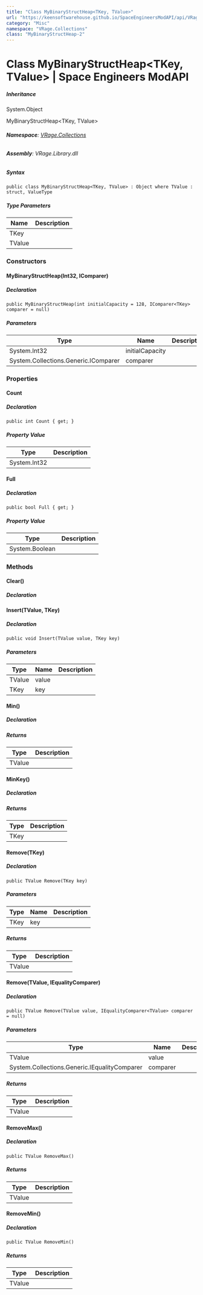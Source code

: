 ```yaml
---
title: "Class MyBinaryStructHeap<TKey, TValue>"
url: "https://keensoftwarehouse.github.io/SpaceEngineersModAPI/api/VRage.Collections.MyBinaryStructHeap-2.html"
category: "Misc"
namespace: "VRage.Collections"
class: "MyBinaryStructHeap-2"
---
```


# Class MyBinaryStructHeap<TKey, TValue> | Space Engineers ModAPI

##### Inheritance

System.Object

MyBinaryStructHeap<TKey, TValue>

###### **Namespace**: [VRage.Collections](https://keensoftwarehouse.github.io/SpaceEngineersModAPI/api/VRage.Collections.html)

###### **Assembly**: VRage.Library.dll

##### Syntax

```
public class MyBinaryStructHeap<TKey, TValue> : Object where TValue : struct, ValueType
```

##### Type Parameters

| Name | Description |
| --- | --- |
| TKey |     |
| TValue |     |

### Constructors

#### MyBinaryStructHeap(Int32, IComparer<TKey>)

##### Declaration

```
public MyBinaryStructHeap(int initialCapacity = 128, IComparer<TKey> comparer = null)
```

##### Parameters

| Type | Name | Description |
| --- | --- | --- |
| System.Int32 | initialCapacity |     |
| System.Collections.Generic.IComparer<TKey> | comparer |     |

### Properties

#### Count

##### Declaration

```
public int Count { get; }
```

##### Property Value

| Type | Description |
| --- | --- |
| System.Int32 |     |

#### Full

##### Declaration

```
public bool Full { get; }
```

##### Property Value

| Type | Description |
| --- | --- |
| System.Boolean |     |

### Methods

#### Clear()

##### Declaration

#### Insert(TValue, TKey)

##### Declaration

```
public void Insert(TValue value, TKey key)
```

##### Parameters

| Type | Name | Description |
| --- | --- | --- |
| TValue | value |     |
| TKey | key |     |

#### Min()

##### Declaration

##### Returns

| Type | Description |
| --- | --- |
| TValue |     |

#### MinKey()

##### Declaration

##### Returns

| Type | Description |
| --- | --- |
| TKey |     |

#### Remove(TKey)

##### Declaration

```
public TValue Remove(TKey key)
```

##### Parameters

| Type | Name | Description |
| --- | --- | --- |
| TKey | key |     |

##### Returns

| Type | Description |
| --- | --- |
| TValue |     |

#### Remove(TValue, IEqualityComparer<TValue>)

##### Declaration

```
public TValue Remove(TValue value, IEqualityComparer<TValue> comparer = null)
```

##### Parameters

| Type | Name | Description |
| --- | --- | --- |
| TValue | value |     |
| System.Collections.Generic.IEqualityComparer<TValue> | comparer |     |

##### Returns

| Type | Description |
| --- | --- |
| TValue |     |

#### RemoveMax()

##### Declaration

```
public TValue RemoveMax()
```

##### Returns

| Type | Description |
| --- | --- |
| TValue |     |

#### RemoveMin()

##### Declaration

```
public TValue RemoveMin()
```

##### Returns

| Type | Description |
| --- | --- |
| TValue |     |